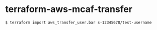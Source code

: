 # terraform-aws-mcaf-transfer

```
$ terraform import aws_transfer_user.bar s-12345678/test-username
```

